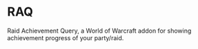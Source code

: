 # RAQ
Raid Achievement Query, a World of Warcraft addon for showing achievement
progress of your party/raid.
